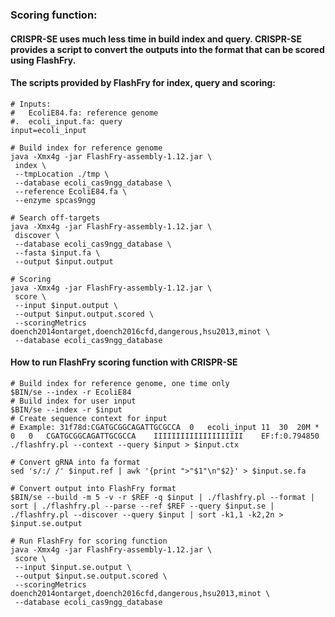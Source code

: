 ### Scoring function:
#### CRISPR-SE uses much less time in build index and query. CRISPR-SE provides a script to convert the outputs into the format that can be scored using FlashFry.
#### The scripts provided by FlashFry for index, query and scoring:
```
# Inputs:
#   EcoliE84.fa: reference genome
#.  ecoli_input.fa: query
input=ecoli_input

# Build index for reference genome
java -Xmx4g -jar FlashFry-assembly-1.12.jar \
 index \
 --tmpLocation ./tmp \
 --database ecoli_cas9ngg_database \
 --reference EcoliE84.fa \
 --enzyme spcas9ngg

# Search off-targets
java -Xmx4g -jar FlashFry-assembly-1.12.jar \
 discover \
 --database ecoli_cas9ngg_database \
 --fasta $input.fa \
 --output $input.output

# Scoring
java -Xmx4g -jar FlashFry-assembly-1.12.jar \
 score \
 --input $input.output \
 --output $input.output.scored \
 --scoringMetrics doench2014ontarget,doench2016cfd,dangerous,hsu2013,minot \
 --database ecoli_cas9ngg_database
```

#### How to run FlashFry scoring function with CRISPR-SE
```
# Build index for reference genome, one time only
$BIN/se --index -r EcoliE84
# Build index for user input
$BIN/se --index -r $input
# Create sequence context for input
# Example: 31f78d:CGATGCGGCAGATTGCGCCA	0	ecoli_input	11	30	20M	*	0	0	CGATGCGGCAGATTGCGCCA	IIIIIIIIIIIIIIIIIIII	EF:f:0.794850
./flashfry.pl --context --query $input > $input.ctx

# Convert gRNA into fa format
sed 's/:/ /' $input.ref | awk '{print ">"$1"\n"$2}' > $input.se.fa

# Convert output into FlashFry format
$BIN/se --build -m 5 -v -r $REF -q $input | ./flashfry.pl --format | sort | ./flashfry.pl --parse --ref $REF --query $input.se | ./flashfry.pl --discover --query $input | sort -k1,1 -k2,2n > $input.se.output

# Run FlashFry for scoring function
java -Xmx4g -jar FlashFry-assembly-1.12.jar \
 score \
 --input $input.se.output \
 --output $input.se.output.scored \
 --scoringMetrics doench2014ontarget,doench2016cfd,dangerous,hsu2013,minot \
 --database ecoli_cas9ngg_database
```
